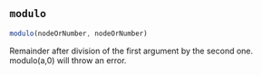 
<!-- TODO - need to explain -->
## `modulo`

```js
modulo(nodeOrNumber, nodeOrNumber)
```

Remainder after division of the first argument by the second one. modulo(a,0) will throw an error.
